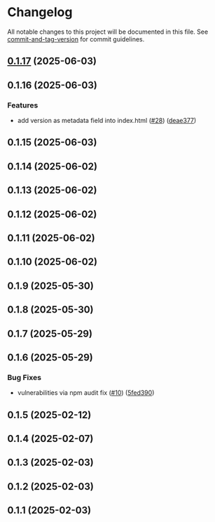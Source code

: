 # Changelog

All notable changes to this project will be documented in this file. See [commit-and-tag-version](https://github.com/absolute-version/commit-and-tag-version) for commit guidelines.

## [0.1.17](https://github.com/vkairy/react-counter-app/compare/v0.1.16...v0.1.17) (2025-06-03)

## 0.1.16 (2025-06-03)


### Features

* add version as metadata field into index.html ([#28](https://github.com/vkairy/react-counter-app/issues/28)) ([deae377](https://github.com/vkairy/react-counter-app/commit/deae3770d92c815e846bd9bebf626013ade7e0d9))

## 0.1.15 (2025-06-03)

## 0.1.14 (2025-06-02)

## 0.1.13 (2025-06-02)

## 0.1.12 (2025-06-02)

## 0.1.11 (2025-06-02)

## 0.1.10 (2025-06-02)

## 0.1.9 (2025-05-30)

## 0.1.8 (2025-05-30)

## 0.1.7 (2025-05-29)

## 0.1.6 (2025-05-29)


### Bug Fixes

* vulnerabilities via npm audit fix ([#10](https://github.com/vkairy/react-counter-app/issues/10)) ([5fed390](https://github.com/vkairy/react-counter-app/commit/5fed390ade0b7344e426abc54b276ddbc067cfb6))

## 0.1.5 (2025-02-12)

## 0.1.4 (2025-02-07)

## 0.1.3 (2025-02-03)

## 0.1.2 (2025-02-03)

## 0.1.1 (2025-02-03)
